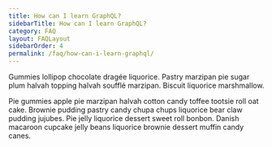 ```yaml
---
title: How can I learn GraphQL?
sidebarTitle: How can I learn GraphQL?
category: FAQ
layout: FAQLayout
sidebarOrder: 4
permalink: /faq/how-can-i-learn-graphql/
---
```


<!-- TODO -->

Gummies lollipop chocolate dragée liquorice. Pastry marzipan pie sugar plum halvah topping halvah soufflé marzipan. Biscuit liquorice marshmallow.

Pie gummies apple pie marzipan halvah cotton candy toffee tootsie roll oat cake. Brownie pudding pastry candy chupa chups liquorice bear claw pudding jujubes. Pie jelly liquorice dessert sweet roll bonbon. Danish macaroon cupcake jelly beans liquorice brownie dessert muffin candy canes.